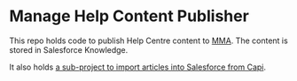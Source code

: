 # Manage Help Content Publisher

This repo holds code to publish Help Centre content to [MMA](https://manage.theguardian.com/help-centre).
The content is stored in Salesforce Knowledge.

It also holds [a sub-project to import articles into Salesforce from Capi](legacy-content-import).  
